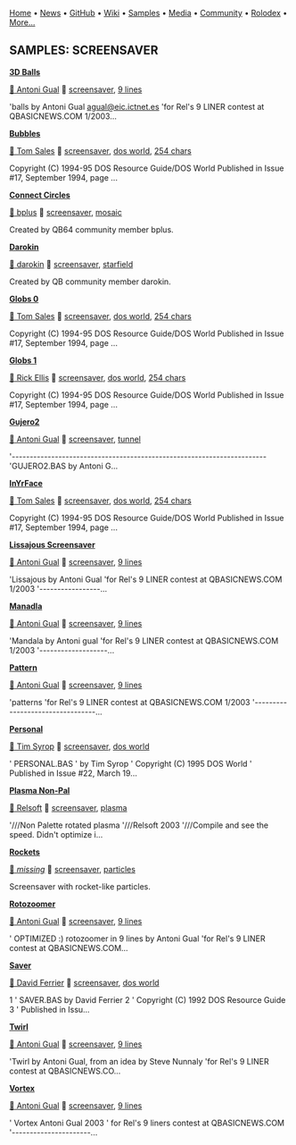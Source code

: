 [Home](https://qb64.com) • [News](../news.md) • [GitHub](../github.md) • [Wiki](../wiki.md) • [Samples](../samples.md) • [Media](../media.md) • [Community](../community.md) • [Rolodex](../rolodex.md) • [More...](../more.md)

## SAMPLES: SCREENSAVER

**[3D Balls](3d-balls/index.md)**

[🐝 Antoni Gual](antoni-gual.md) 🔗 [screensaver](screensaver.md), [9 lines](9-lines.md)

'balls by Antoni Gual    agual@eic.ictnet.es 'for Rel's 9 LINER contest at QBASICNEWS.COM  1/2003...

**[Bubbles](bubbles/index.md)**

[🐝 Tom Sales](tom-sales.md) 🔗 [screensaver](screensaver.md), [dos world](dos-world.md), [254 chars](254-chars.md)

Copyright (C) 1994-95 DOS Resource Guide/DOS World  Published in Issue #17, September 1994, page ...

**[Connect Circles](connect-circles/index.md)**

[🐝 bplus](bplus.md) 🔗 [screensaver](screensaver.md), [mosaic](mosaic.md)

Created by QB64 community member bplus.

**[Darokin](darokin/index.md)**

[🐝 darokin](darokin.md) 🔗 [screensaver](screensaver.md), [starfield](starfield.md)

Created by QB community member darokin.

**[Globs 0](globs-0/index.md)**

[🐝 Tom Sales](tom-sales.md) 🔗 [screensaver](screensaver.md), [dos world](dos-world.md), [254 chars](254-chars.md)

Copyright (C) 1994-95 DOS Resource Guide/DOS World  Published in Issue #17, September 1994, page ...

**[Globs 1](globs-1/index.md)**

[🐝 Rick Ellis](rick-ellis.md) 🔗 [screensaver](screensaver.md), [dos world](dos-world.md), [254 chars](254-chars.md)

Copyright (C) 1994-95 DOS Resource Guide/DOS World  Published in Issue #17, September 1994, page ...

**[Gujero2](gujero2/index.md)**

[🐝 Antoni Gual](antoni-gual.md) 🔗 [screensaver](screensaver.md), [tunnel](tunnel.md)

'----------------------------------------------------------------------- 'GUJERO2.BAS by Antoni G...

**[InYrFace](inyrface/index.md)**

[🐝 Tom Sales](tom-sales.md) 🔗 [screensaver](screensaver.md), [dos world](dos-world.md), [254 chars](254-chars.md)

Copyright (C) 1994-95 DOS Resource Guide/DOS World  Published in Issue #17, September 1994, page ...

**[Lissajous Screensaver](lissajous-screensaver/index.md)**

[🐝 Antoni Gual](antoni-gual.md) 🔗 [screensaver](screensaver.md), [9 lines](9-lines.md)

'Lissajous by Antoni Gual 'for Rel's 9 LINER contest at QBASICNEWS.COM  1/2003 '-----------------...

**[Manadla](manadla/index.md)**

[🐝 Antoni Gual](antoni-gual.md) 🔗 [screensaver](screensaver.md), [9 lines](9-lines.md)

'Mandala by Antoni gual 'for Rel's 9 LINER contest at QBASICNEWS.COM  1/2003 '-------------------...

**[Pattern](pattern/index.md)**

[🐝 Antoni Gual](antoni-gual.md) 🔗 [screensaver](screensaver.md), [9 lines](9-lines.md)

'patterns 'for Rel's 9 LINER contest at QBASICNEWS.COM  1/2003 '---------------------------------...

**[Personal](personal/index.md)**

[🐝 Tim Syrop](tim-syrop.md) 🔗 [screensaver](screensaver.md), [dos world](dos-world.md)

' PERSONAL.BAS '   by Tim Syrop ' Copyright (C) 1995 DOS World ' Published in Issue #22, March 19...

**[Plasma Non-Pal](plasma-non-pal/index.md)**

[🐝 Relsoft](relsoft.md) 🔗 [screensaver](screensaver.md), [plasma](plasma.md)

'///Non Palette rotated plasma '///Relsoft 2003 '///Compile and see the speed.  Didn't optimize i...

**[Rockets](rockets/index.md)**

[🐝 *missing*](author-missing.md) 🔗 [screensaver](screensaver.md), [particles](particles.md)

Screensaver with rocket-like particles.

**[Rotozoomer](rotozoomer/index.md)**

[🐝 Antoni Gual](antoni-gual.md) 🔗 [screensaver](screensaver.md), [9 lines](9-lines.md)

' OPTIMIZED  :) rotozoomer in 9 lines by Antoni Gual 'for Rel's 9 LINER contest at QBASICNEWS.COM...

**[Saver](saver/index.md)**

[🐝 David Ferrier](david-ferrier.md) 🔗 [screensaver](screensaver.md), [dos world](dos-world.md)

1 '  SAVER.BAS by David Ferrier 2 '  Copyright (C) 1992 DOS Resource Guide 3 '  Published in Issu...

**[Twirl](twirl/index.md)**

[🐝 Antoni Gual](antoni-gual.md) 🔗 [screensaver](screensaver.md), [9 lines](9-lines.md)

'Twirl by Antoni Gual, from an idea  by Steve Nunnaly 'for Rel's 9 LINER contest at QBASICNEWS.CO...

**[Vortex](vortex/index.md)**

[🐝 Antoni Gual](antoni-gual.md) 🔗 [screensaver](screensaver.md), [9 lines](9-lines.md)

' Vortex  Antoni Gual 2003 ' for Rel's 9 liners contest at QBASICNEWS.COM '----------------------...
